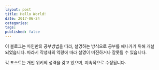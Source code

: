 ```yaml
---
layout: post  
title: Hello World!  
date: 2017-06-24  
categories:  
tags:  
published: false
---
```


이 블로그는 파인만의 공부방법을 따라, 설명하는 방식으로 공부를 해나가기 위해 개설되었습니다. 따라서 작성자의 역량에 따라 설명이 미진하거나 잘못될 수 있습니다.

각 포스트는 개인 위키의 성격을 갖고 있으며, 지속적으로 수정됩니다.
